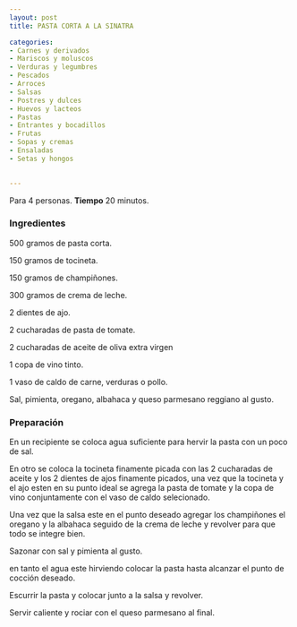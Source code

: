```yaml
---
layout: post
title: PASTA CORTA A LA SINATRA

categories:
- Carnes y derivados
- Mariscos y moluscos
- Verduras y legumbres
- Pescados
- Arroces
- Salsas
- Postres y dulces
- Huevos y lacteos
- Pastas
- Entrantes y bocadillos
- Frutas
- Sopas y cremas
- Ensaladas
- Setas y hongos
 

---
```


Para 4 personas.
<b>Tiempo</b> 20 minutos.

<h3>Ingredientes</h3>

500 gramos de pasta corta.

150 gramos de tocineta.

150 gramos de champiñones.

300 gramos de crema de leche.

2 dientes de ajo.

2 cucharadas de pasta de tomate.

2 cucharadas de aceite de oliva  extra virgen 

1 copa de vino tinto.

1 vaso de caldo de carne, verduras o pollo.

Sal, pimienta, oregano, albahaca y queso parmesano reggiano al gusto.

<h3>Preparación</h3>

En un recipiente se coloca agua suficiente para hervir la pasta con un poco de sal.

En otro se coloca la tocineta finamente picada con las 2 cucharadas de aceite y los 2 dientes de ajos finamente picados, una vez que la tocineta y el ajo esten en su punto ideal se agrega la pasta de tomate y la copa de vino conjuntamente con el vaso de caldo selecionado.

Una vez que la salsa este en el punto deseado agregar los champiñones el oregano y la albahaca seguido de la crema de leche y revolver para que todo se integre bien.

Sazonar con sal y pimienta al gusto.

en tanto el agua este hirviendo colocar la pasta hasta alcanzar el punto de cocción deseado.

Escurrir la pasta y colocar junto a la salsa y revolver.

Servir caliente y rociar con el queso parmesano al final.

